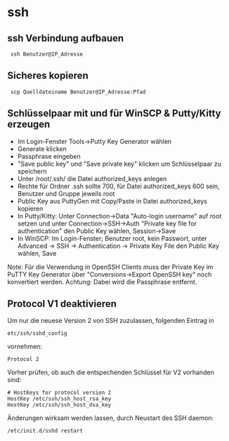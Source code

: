 # ssh

## ssh Verbindung aufbauen

     ssh Benutzer@IP_Adresse
     
## Sicheres kopieren 
    
     scp Quelldateiname Benutzer@IP_Adresse:Pfad 

## Schlüsselpaar mit und für WinSCP & Putty/Kitty erzeugen

* Im Login-Fenster Tools->Putty Key Generator wählen
* Generate klicken
* Passphrase eingeben
* "Save public key" und "Save private key" klicken um Schlüsselpaar zu speichern
* Unter /root/.ssh/ die Datei authorized_keys anlegen
* Rechte für Ordner .ssh sollte 700, für Datei authorized_keys 600 sein, Benutzer und Gruppe jeweils root
* Public Key aus PuttyGen mit Copy/Paste in Datei authorized_keys kopieren
* In Putty/Kitty: Unter Connection->Data "Auto-login username" auf root setzen und unter Connection->SSH->Auth "Private key file for authentication" den Public Key wählen, Session->Save
* In WinSCP: Im Login-Fenster; Benutzer root, kein Passwort, unter Advanced -> SSH -> Authentication -> Private Key File den Public Key wählen, Save

Note:
Für die Verwendung in OpenSSH Clients muss der Private Key im PuTTY Key Generator über "Conversions->Export OpenSSH key" noch konvertiert werden. Achtung: Dabei wird die Passphrase entfernt. 
 
 
## Protocol V1 deaktivieren
Um nur die neuese Version 2 von SSH zuzulassen, folgenden Eintrag in

    etc/ssh/sshd_config
    
vornehmen:

    Protocol 2

Vorher prüfen, ob auch die entspechenden Schlüssel für V2 vorhanden sind:

    # HostKeys for protocol version 2
    HostKey /etc/ssh/ssh_host_rsa_key
    HostKey /etc/ssh/ssh_host_dsa_key

Änderungen wirksam werden lassen, durch Neustart des SSH daemon:
    
    /etc/init.d/sshd restart
    
